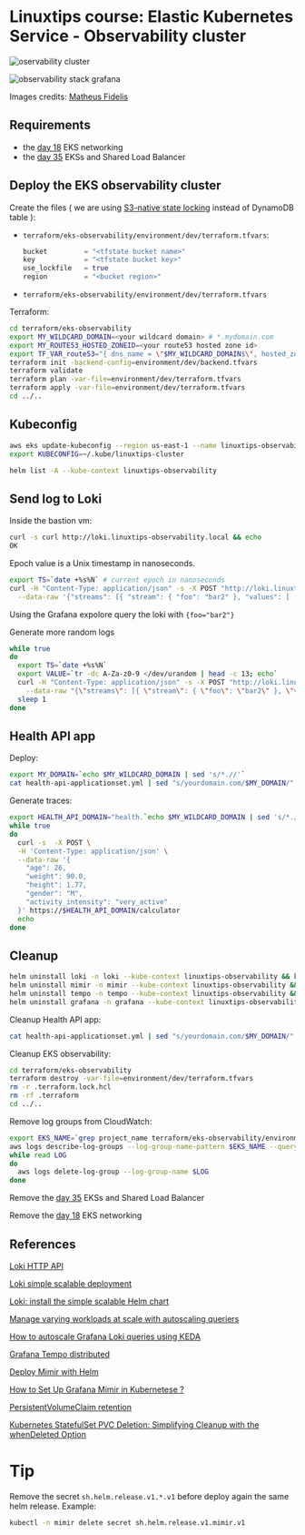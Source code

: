 # Linuxtips course: Elastic Kubernetes Service - Observability cluster

![oservability cluster](observability-stack.png)

![observability stack grafana](observability-stack-grafana.png)

Images credits: [Matheus Fidelis](https://github.com/msfidelis/linuxtips-curso-containers-aws-eks-observability-cluster)

## Requirements

* the [day 18](../day18/README.md) EKS networking
* the [day 35](../day35/README.md#cleanup) EKSs and Shared Load Balancer

## Deploy the EKS observability cluster

Create the files ( we are using [S3-native state locking](https://github.com/hashicorp/terraform/pull/35661) instead of DynamoDB table ):
* `terraform/eks-observability/environment/dev/terraform.tfvars`:
  ```tf
  bucket         = "<tfstate bucket name>"
  key            = "<tfstate bucket key>"
  use_lockfile   = true
  region         = "<bucket region>"
  ```
* `terraform/eks-observability/environment/dev/terraform.tfvars`

Terraform:

```bash
cd terraform/eks-observability
export MY_WILDCARD_DOMAIN=<your wildcard domain> # *.mydomain.com
export MY_ROUTE53_HOSTED_ZONEID=<your route53 hosted zone id>
export TF_VAR_route53="{ dns_name = \"$MY_WILDCARD_DOMAIN$\", hosted_zone = \"$MY_ROUTE53_HOSTED_ZONEID\" }"
terraform init -backend-config=environment/dev/backend.tfvars
terraform validate
terraform plan -var-file=environment/dev/terraform.tfvars
terraform apply -var-file=environment/dev/terraform.tfvars
cd ../..
```
## Kubeconfig

```bash
aws eks update-kubeconfig --region us-east-1 --name linuxtips-observability --kubeconfig ~/.kube/linuxtips-cluster --alias linuxtips-observability
export KUBECONFIG=~/.kube/linuxtips-cluster

helm list -A --kube-context linuxtips-observability
```

## Send log to Loki

Inside the bastion vm:

```bash
curl -s curl http://loki.linuxtips-observability.local && echo
OK
```

Epoch value is a Unix timestamp in nanoseconds.

```bash
export TS=`date +%s%N` # current epoch in nanoseconds
curl -H "Content-Type: application/json" -s -X POST "http://loki.linuxtips-observability.local/loki/api/v1/push" \
  --data-raw '{"streams": [{ "stream": { "foo": "bar2" }, "values": [ [ "'$TS'", "fizzbuzzzz" ] ] }]}'
```

Using the Grafana expolore query the loki with `{foo="bar2"}`

Generate more random logs

```bash
while true
do
  export TS=`date +%s%N`
  export VALUE=`tr -dc A-Za-z0-9 </dev/urandom | head -c 13; echo`
  curl -H "Content-Type: application/json" -s -X POST "http://loki.linuxtips-observability.local/loki/api/v1/push" \
    --data-raw "{\"streams\": [{ \"stream\": { \"foo\": \"bar2\" }, \"values\": [ [ \"$TS\", \"$VALUE\" ] ] }]}"
  sleep 1
done
```

## Health API app

Deploy:

```bash
export MY_DOMAIN=`echo $MY_WILDCARD_DOMAIN | sed 's/*.//'`
cat health-api-applicationset.yml | sed "s/yourdomain.com/$MY_DOMAIN/" | kubectl --context linuxtips-control-plane -n argocd apply -f -
```

Generate traces:

```bash
export HEALTH_API_DOMAIN="health.`echo $MY_WILDCARD_DOMAIN | sed 's/*.//'`"
while true
do
  curl -s  -X POST \
  -H 'Content-Type: application/json' \
  --data-raw '{ 
    "age": 26,
    "weight": 90.0,
    "height": 1.77,
    "gender": "M", 
    "activity_intensity": "very_active"
  }' https://$HEALTH_API_DOMAIN/calculator
  echo
done
```

## Cleanup

```bash
helm uninstall loki -n loki --kube-context linuxtips-observability && kubectl --context linuxtips-observability delete ns loki
helm uninstall mimir -n mimir --kube-context linuxtips-observability && kubectl --context linuxtips-observability delete ns mimir
helm uninstall tempo -n tempo --kube-context linuxtips-observability && kubectl --context linuxtips-observability delete ns tempo
helm uninstall grafana -n grafana --kube-context linuxtips-observability && kubectl --context linuxtips-observability delete ns grafana
```

Cleanup Health API app:

```bash
cat health-api-applicationset.yml | sed "s/yourdomain.com/$MY_DOMAIN/" | kubectl --context linuxtips-control-plane -n argocd delete -f -
```

Cleanup EKS observability:

```bash
cd terraform/eks-observability
terraform destroy -var-file=environment/dev/terraform.tfvars
rm -r .terraform.lock.hcl 
rm -rf .terraform
cd ../..
```

Remove log groups from CloudWatch:

```bash
export EKS_NAME=`grep project_name terraform/eks-observability/environment/dev/terraform.tfvars | cut -d"=" -f 2 | sed 's/[" ]//g'`
aws logs describe-log-groups --log-group-name-pattern $EKS_NAME --query 'logGroups[*].logGroupName' --output json | jq -r '.[]' |
while read LOG
do
  aws logs delete-log-group --log-group-name $LOG
done
```

Remove the [day 35](../day35/README.md#cleanup) EKSs and Shared Load Balancer

Remove the [day 18](../day18/README.md) EKS networking

## References

[Loki HTTP API](https://grafana.com/docs/loki/latest/reference/loki-http-api/)

[Loki simple scalable deployment](https://grafana.com/docs/loki/latest/get-started/deployment-modes/#simple-scalable)

[Loki: install the simple scalable Helm chart](https://grafana.com/docs/loki/latest/setup/install/helm/install-scalable/)

[Manage varying workloads at scale with autoscaling queriers](https://grafana.com/docs/loki/latest/operations/autoscaling_queriers/)

[How to autoscale Grafana Loki queries using KEDA](https://grafana.com/blog/2022/10/20/how-to-autoscale-grafana-loki-queries-using-keda/)

[Grafana Tempo distributed](https://github.com/grafana/helm-charts/tree/main/charts/tempo-distributed)

[Deploy Mimir with Helm](https://grafana.com/docs/mimir/latest/set-up/helm-chart/)

[How to Set Up Grafana Mimir in Kubernetese ?](https://medium.com/@MadhavPrajapati/how-to-set-up-grafana-mimir-in-kubernetese-207b8693d1b5)

[PersistentVolumeClaim retention](https://kubernetes.io/docs/concepts/workloads/controllers/statefulset/#persistentvolumeclaim-retention)

[Kubernetes StatefulSet PVC Deletion: Simplifying Cleanup with the whenDeleted Option](https://medium.com/@radharamadoss/kubernetes-statefulset-pvc-deletion-simplifying-cleanup-with-the-whendeleted-option-79ba3238ec2e)

# Tip

Remove the secret `sh.helm.release.v1.*.v1` before deploy again the same helm release. Example:

```bash
kubectl -n mimir delete secret sh.helm.release.v1.mimir.v1
```
